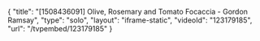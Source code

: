 {
    "title": "[1508436091] Olive, Rosemary and Tomato Focaccia - Gordon Ramsay",
    "type": "solo",
    "layout": "iframe-static",
    "videoId": "123179185",
    "url": "\/tvpembed\/123179185"
}